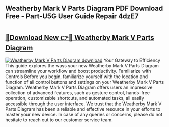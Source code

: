 ## Weatherby Mark V Parts Diagram PDF Download Free - Part-U5G User Guide Repair 4dzE7

# <h2><a href="http://dfreml.blite.top/?on=Weatherby+Mark+V+Parts+Diagram">🔗Download New 👉🔴 Weatherby Mark V Parts Diagram</a></h2>

[![Weatherby Mark V Parts Diagram download](https://i.imgur.com/lujVjoI.png)](http://dfreml.blite.top/?on=Weatherby+Mark+V+Parts+Diagram)
Your Gateway to Efficiency This guide explores the ways your new Weatherby Mark V Parts Diagram can streamline your workflow and boost productivity. Familiarize with Controls Before you begin, familiarize yourself with the location and function of all control buttons and settings on your Weatherby Mark V Parts Diagram. Weatherby Mark V Parts Diagram offers users an impressive collection of advanced features, such as gesture control, hands-free operation, customizable shortcuts, and automated tasks, all easily accessible through the user interface. We trust that the Weatherby Mark V Parts Diagram has been a reliable and effective resource in your efforts to master your new device. In case of any queries or concerns, please do not hesitate to reach out to our customer service team.
